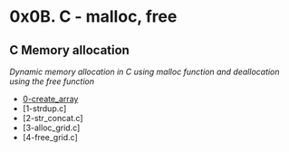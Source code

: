 # 0x0B. C - malloc, free
## C Memory allocation

*Dynamic memory allocation in C using malloc function and deallocation using the free function*

* [0-create_array](https://github.com/DammyNova7/alx-low_level_programming/blob/master/0x0B-malloc_free/0-create_array.c)
* [1-strdup.c]
* [2-str_concat.c]
* [3-alloc_grid.c]
* [4-free_grid.c]
